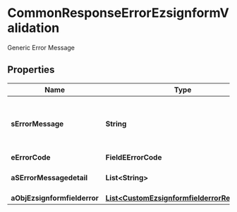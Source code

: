 

# CommonResponseErrorEzsignformValidation

Generic Error Message

## Properties

| Name | Type | Description | Notes |
|------------ | ------------- | ------------- | -------------|
|**sErrorMessage** | **String** | The message giving details about the error |  |
|**eErrorCode** | **FieldEErrorCode** |  |  |
|**aSErrorMessagedetail** | **List&lt;String&gt;** | More error message detail |  [optional] |
|**aObjEzsignformfielderror** | [**List&lt;CustomEzsignformfielderrorResponse&gt;**](CustomEzsignformfielderrorResponse.md) |  |  |



